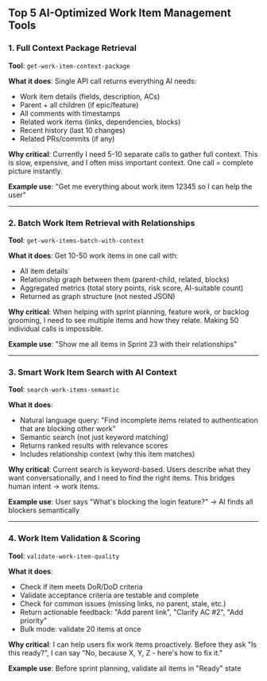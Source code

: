 ## Top 5 AI-Optimized Work Item Management Tools

### 1. **Full Context Package Retrieval**
**Tool**: `get-work-item-context-package`

**What it does**: Single API call returns everything AI needs:
- Work item details (fields, description, ACs)
- Parent + all children (if epic/feature)
- All comments with timestamps
- Related work items (links, dependencies, blocks)
- Recent history (last 10 changes)
- Related PRs/commits (if any)

**Why critical**: Currently I need 5-10 separate calls to gather full context. This is slow, expensive, and I often miss important context. One call = complete picture instantly.

**Example use**: "Get me everything about work item 12345 so I can help the user"

---

### 2. **Batch Work Item Retrieval with Relationships**
**Tool**: `get-work-items-batch-with-context`

**What it does**: Get 10-50 work items in one call with:
- All item details
- Relationship graph between them (parent-child, related, blocks)
- Aggregated metrics (total story points, risk score, AI-suitable count)
- Returned as graph structure (not nested JSON)

**Why critical**: When helping with sprint planning, feature work, or backlog grooming, I need to see multiple items and how they relate. Making 50 individual calls is impossible.

**Example use**: "Show me all items in Sprint 23 with their relationships"

---

### 3. **Smart Work Item Search with AI Context**
**Tool**: `search-work-items-semantic`

**What it does**: 
- Natural language query: "Find incomplete items related to authentication that are blocking other work"
- Semantic search (not just keyword matching)
- Returns ranked results with relevance scores
- Includes relationship context (why this item matches)

**Why critical**: Current search is keyword-based. Users describe what they want conversationally, and I need to find the right items. This bridges human intent → work items.

**Example use**: User says "What's blocking the login feature?" → AI finds all blockers semantically

---

### 4. **Work Item Validation & Scoring**
**Tool**: `validate-work-item-quality`

**What it does**:
- Check if item meets DoR/DoD criteria
- Validate acceptance criteria are testable and complete
- Check for common issues (missing links, no parent, stale, etc.)
- Return actionable feedback: "Add parent link", "Clarify AC #2", "Add priority"
- Bulk mode: validate 20 items at once

**Why critical**: I can help users fix work items proactively. Before they ask "Is this ready?", I can say "No, because X, Y, Z - here's how to fix it."

**Example use**: Before sprint planning, validate all items in "Ready" state